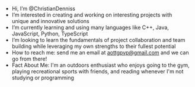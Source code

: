 -  Hi, I’m @ChristianDenniss
-  I’m interested in creating and working on interesting projects with unique and innovative solutions
-  I’m currently learning  and using many languages like C++, Java, JavaScript, Python, TypeScript
-  I’m looking to learn the fundamentals of project collaboration and team building while leveraging my own strengths to their fullest potential
-  How to reach me: send me an email at aottgpvp@gmail.com and we can go from there!
-  Fact About Me: I'm an outdoors enthusiast who enjoys going to the gym, playing recreational sports with friends, and reading whenever I'm not studying or programming

<!---
ChristianDenniss/ChristianDenniss is a ✨ special ✨ repository because its `README.md` (this file) appears on your GitHub profile.
You can click the Preview link to take a look at your changes.
--->

